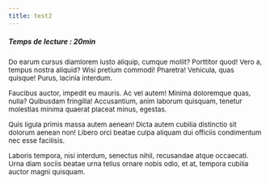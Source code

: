 ```yaml
---
title: test2
---
```


<h5><em>Temps de lecture : 20min</em></h5>
<p><span style="font-size: 10pt;">Do earum cursus diamlorem iusto aliquip, cumque mollit? Porttitor quod! Vero a, tempus nostra aliquid? Wisi pretium commodi! Pharetra! Vehicula, quas quisque! Purus, lacinia interdum.</span></p>
<p><span style="font-size: 10pt;">Faucibus auctor, impedit eu mauris. Ac vel autem! Minima doloremque quas, nulla? Quibusdam fringilla! Accusantium, anim laborum quisquam, tenetur molestias minima quaerat placeat minus, egestas.</span></p>
<p><span style="font-size: 10pt;">Quis ligula primis massa autem aenean! Dicta autem cubilia distinctio sit dolorum aenean non! Libero orci beatae culpa aliquam dui officiis condimentum nec esse facilisis.</span></p>
<p><span style="font-size: 10pt;">Laboris tempora, nisi interdum, senectus nihil, recusandae atque occaecati. Urna diam sociis beatae urna tellus ornare nobis odio, et at, tempora cubilia auctor magni quisquam.</span></p>